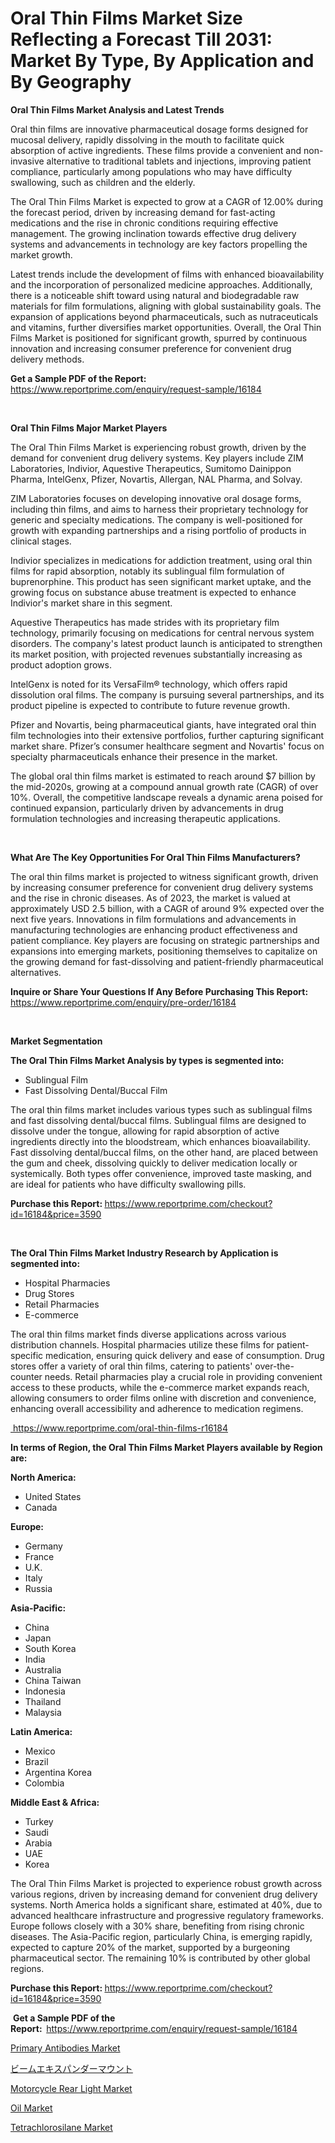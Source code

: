 <p><h1>Oral Thin Films Market Size Reflecting a Forecast Till 2031: Market By Type, By Application and By Geography</h1></p><p><strong>Oral Thin Films Market Analysis and Latest Trends</strong></p>
<p><p>Oral thin films are innovative pharmaceutical dosage forms designed for mucosal delivery, rapidly dissolving in the mouth to facilitate quick absorption of active ingredients. These films provide a convenient and non-invasive alternative to traditional tablets and injections, improving patient compliance, particularly among populations who may have difficulty swallowing, such as children and the elderly. </p><p>The Oral Thin Films Market is expected to grow at a CAGR of 12.00% during the forecast period, driven by increasing demand for fast-acting medications and the rise in chronic conditions requiring effective management. The growing inclination towards effective drug delivery systems and advancements in technology are key factors propelling the market growth. </p><p>Latest trends include the development of films with enhanced bioavailability and the incorporation of personalized medicine approaches. Additionally, there is a noticeable shift toward using natural and biodegradable raw materials for film formulations, aligning with global sustainability goals. The expansion of applications beyond pharmaceuticals, such as nutraceuticals and vitamins, further diversifies market opportunities. Overall, the Oral Thin Films Market is positioned for significant growth, spurred by continuous innovation and increasing consumer preference for convenient drug delivery methods.</p></p>
<p><strong>Get a Sample PDF of the Report:&nbsp;</strong> <a href="https://www.reportprime.com/enquiry/request-sample/16184">https://www.reportprime.com/enquiry/request-sample/16184</a></p>
<p>&nbsp;</p>
<p><strong>Oral Thin Films Major Market Players</strong></p>
<p><p>The Oral Thin Films Market is experiencing robust growth, driven by the demand for convenient drug delivery systems. Key players include ZIM Laboratories, Indivior, Aquestive Therapeutics, Sumitomo Dainippon Pharma, IntelGenx, Pfizer, Novartis, Allergan, NAL Pharma, and Solvay.</p><p>ZIM Laboratories focuses on developing innovative oral dosage forms, including thin films, and aims to harness their proprietary technology for generic and specialty medications. The company is well-positioned for growth with expanding partnerships and a rising portfolio of products in clinical stages.</p><p>Indivior specializes in medications for addiction treatment, using oral thin films for rapid absorption, notably its sublingual film formulation of buprenorphine. This product has seen significant market uptake, and the growing focus on substance abuse treatment is expected to enhance Indivior's market share in this segment.</p><p>Aquestive Therapeutics has made strides with its proprietary film technology, primarily focusing on medications for central nervous system disorders. The company's latest product launch is anticipated to strengthen its market position, with projected revenues substantially increasing as product adoption grows.</p><p>IntelGenx is noted for its VersaFilm® technology, which offers rapid dissolution oral films. The company is pursuing several partnerships, and its product pipeline is expected to contribute to future revenue growth.</p><p>Pfizer and Novartis, being pharmaceutical giants, have integrated oral thin film technologies into their extensive portfolios, further capturing significant market share. Pfizer’s consumer healthcare segment and Novartis' focus on specialty pharmaceuticals enhance their presence in the market.</p><p>The global oral thin films market is estimated to reach around $7 billion by the mid-2020s, growing at a compound annual growth rate (CAGR) of over 10%. Overall, the competitive landscape reveals a dynamic arena poised for continued expansion, particularly driven by advancements in drug formulation technologies and increasing therapeutic applications.</p></p>
<p>&nbsp;</p>
<p><strong>What Are The Key Opportunities For Oral Thin Films Manufacturers?</strong></p>
<p><p>The oral thin films market is projected to witness significant growth, driven by increasing consumer preference for convenient drug delivery systems and the rise in chronic diseases. As of 2023, the market is valued at approximately USD 2.5 billion, with a CAGR of around 9% expected over the next five years. Innovations in film formulations and advancements in manufacturing technologies are enhancing product effectiveness and patient compliance. Key players are focusing on strategic partnerships and expansions into emerging markets, positioning themselves to capitalize on the growing demand for fast-dissolving and patient-friendly pharmaceutical alternatives.</p></p>
<p><strong>Inquire or Share Your Questions If Any Before Purchasing This Report:</strong> <a href="https://www.reportprime.com/enquiry/pre-order/16184">https://www.reportprime.com/enquiry/pre-order/16184</a></p>
<p>&nbsp;</p>
<p><strong>Market Segmentation</strong></p>
<p><strong>The Oral Thin Films Market Analysis by types is segmented into:</strong></p>
<p><ul><li>Sublingual Film</li><li>Fast Dissolving Dental/Buccal Film</li></ul></p>
<p><p>The oral thin films market includes various types such as sublingual films and fast dissolving dental/buccal films. Sublingual films are designed to dissolve under the tongue, allowing for rapid absorption of active ingredients directly into the bloodstream, which enhances bioavailability. Fast dissolving dental/buccal films, on the other hand, are placed between the gum and cheek, dissolving quickly to deliver medication locally or systemically. Both types offer convenience, improved taste masking, and are ideal for patients who have difficulty swallowing pills.</p></p>
<p><strong>Purchase this Report:&nbsp;</strong><a href="https://www.reportprime.com/checkout?id=16184&price=3590">https://www.reportprime.com/checkout?id=16184&price=3590</a></p>
<p>&nbsp;</p>
<p><strong>The Oral Thin Films Market Industry Research by Application is segmented into:</strong></p>
<p><ul><li>Hospital Pharmacies</li><li>Drug Stores</li><li>Retail Pharmacies</li><li>E-commerce</li></ul></p>
<p><p>The oral thin films market finds diverse applications across various distribution channels. Hospital pharmacies utilize these films for patient-specific medication, ensuring quick delivery and ease of consumption. Drug stores offer a variety of oral thin films, catering to patients' over-the-counter needs. Retail pharmacies play a crucial role in providing convenient access to these products, while the e-commerce market expands reach, allowing consumers to order films online with discretion and convenience, enhancing overall accessibility and adherence to medication regimens.</p></p>
<p><a href="https://www.reportprime.com/oral-thin-films-r16184">&nbsp;https://www.reportprime.com/oral-thin-films-r16184</a></p>
<p><strong>In terms of Region, the Oral Thin Films Market Players available by Region are:</strong></p>
<p>
    <p> <strong> North America: </strong>
        <ul>
            <li>United States</li>
            <li>Canada</li>
        </ul>
        </p> 
    <p> <strong> Europe: </strong>
        <ul>
            <li>Germany</li>
            <li>France</li>
            <li>U.K.</li>
            <li>Italy</li>
            <li>Russia</li>
        </ul>
        </p> 
    <p> <strong> Asia-Pacific: </strong>
        <ul>
            <li>China</li>
            <li>Japan</li>
            <li>South Korea</li>
            <li>India</li>
            <li>Australia</li>
            <li>China Taiwan</li>
            <li>Indonesia</li>
            <li>Thailand</li>
            <li>Malaysia</li>
        </ul>
        </p> 
    <p> <strong> Latin America: </strong>
        <ul>
            <li>Mexico</li>
            <li>Brazil</li>
            <li>Argentina Korea</li>
            <li>Colombia</li>
        </ul>
        </p> 
    <p> <strong> Middle East & Africa: </strong>
        <ul>
            <li>Turkey</li>
            <li>Saudi</li>
            <li>Arabia</li>
            <li>UAE</li>
            <li>Korea</li>
        </ul>
    </p>
    </p>
<p><p>The Oral Thin Films Market is projected to experience robust growth across various regions, driven by increasing demand for convenient drug delivery systems. North America holds a significant share, estimated at 40%, due to advanced healthcare infrastructure and progressive regulatory frameworks. Europe follows closely with a 30% share, benefiting from rising chronic diseases. The Asia-Pacific region, particularly China, is emerging rapidly, expected to capture 20% of the market, supported by a burgeoning pharmaceutical sector. The remaining 10% is contributed by other global regions.</p></p>
<p><strong>Purchase this Report: </strong><a href="https://www.reportprime.com/checkout?id=16184&price=3590">https://www.reportprime.com/checkout?id=16184&price=3590</a></p>
<p>&nbsp;<strong>Get a Sample PDF of the Report:&nbsp;&nbsp;</strong><a href="https://www.reportprime.com/enquiry/request-sample/16184">https://www.reportprime.com/enquiry/request-sample/16184</a></p>
<p><strong></strong></p>
<p><p><a href="https://github.com/AngelaWalsh696/Market-Research-Report-List-1/blob/main/primary-antibodies-market.md">Primary Antibodies Market</a></p><p><a href="https://medium.com/@jeannesawayn2023/beam-expander-mount-market-%E3%81%AE%E3%82%B0%E3%83%AD%E3%83%BC%E3%83%90%E3%83%AB%E5%B8%82%E5%A0%B4%E6%A6%82%E8%A6%81%E3%81%AF-%E4%B8%96%E7%95%8C%E3%81%8A%E3%82%88%E3%81%B3%E4%B8%BB%E8%A6%81%E5%B8%82%E5%A0%B4%E3%81%AB%E3%81%8A%E3%81%91%E3%82%8B%E6%A5%AD%E7%95%8C%E3%81%AB%E5%BD%B1%E9%9F%BF%E3%82%92%E4%B8%8E%E3%81%88%E3%82%8B%E4%B8%BB%E8%A6%81%E3%81%AA%E3%83%88%E3%83%AC%E3%83%B3%E3%83%89%E3%81%AB%E3%81%A4%E3%81%84%E3%81%A6-%E7%8B%AC%E8%87%AA%E3%81%AE%E8%A6%96%E7%82%B9%E3%82%92%E6%8F%90%E4%BE%9B%E3%81%97%E3%81%BE%E3%81%99-2aa7c7ebe8ee">ビームエキスパンダーマウント</a></p><p><a href="https://issuu.com/reportprime-2/docs/motorcycle-rear-light-market-size-2_52fd33fc53cd6a">Motorcycle Rear Light Market</a></p><p><a href="https://medium.com/@kair.irfan6/oil-market-forecast-global-market-trends-and-analysis-from-2024-to-2031-covered-in-120-pages-f247ece572b9">Oil Market</a></p><p><a href="https://www.linkedin.com/pulse/insights-tetrachlorosilane-market-players-size-geographical-jhp7f?trackingId=V64ZUsrSTGSVvgSn0AVh%2FQ%3D%3D">Tetrachlorosilane Market</a></p></p>